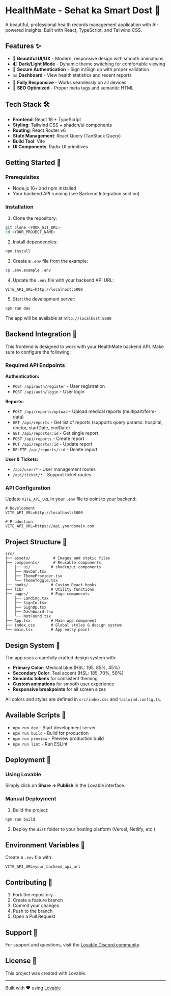 # HealthMate - Sehat ka Smart Dost 🏥

A beautiful, professional health records management application with AI-powered insights. Built with React, TypeScript, and Tailwind CSS.

## Features ✨

- 🎨 **Beautiful UI/UX** - Modern, responsive design with smooth animations
- 🌓 **Dark/Light Mode** - Dynamic theme switching for comfortable viewing
- 🔐 **Secure Authentication** - Sign in/Sign up with proper validation
- 📊 **Dashboard** - View health statistics and recent reports
- 📱 **Fully Responsive** - Works seamlessly on all devices
- 🎯 **SEO Optimized** - Proper meta tags and semantic HTML

## Tech Stack 🛠️

- **Frontend**: React 18 + TypeScript
- **Styling**: Tailwind CSS + shadcn/ui components
- **Routing**: React Router v6
- **State Management**: React Query (TanStack Query)
- **Build Tool**: Vite
- **UI Components**: Radix UI primitives

## Getting Started 🚀

### Prerequisites

- Node.js 16+ and npm installed
- Your backend API running (see Backend Integration section)

### Installation

1. Clone the repository:
```bash
git clone <YOUR_GIT_URL>
cd <YOUR_PROJECT_NAME>
```

2. Install dependencies:
```bash
npm install
```

3. Create a `.env` file from the example:
```bash
cp .env.example .env
```

4. Update the `.env` file with your backend API URL:
```env
VITE_API_URL=http://localhost:5000
```

5. Start the development server:
```bash
npm run dev
```

The app will be available at `http://localhost:8080`

## Backend Integration 🔌

This frontend is designed to work with your HealthMate backend API. Make sure to configure the following:

### Required API Endpoints

**Authentication:**
- `POST /api/auth/register` - User registration
- `POST /api/auth/login` - User login

**Reports:**
- `POST /api/reports/upload` - Upload medical reports (multipart/form-data)
- `GET /api/reports` - Get list of reports (supports query params: hospital, doctor, startDate, endDate)
- `GET /api/reports/:id` - Get single report
- `POST /api/reports` - Create report
- `PUT /api/reports/:id` - Update report
- `DELETE /api/reports/:id` - Delete report

**User & Tickets:**
- `/api/user/*` - User management routes
- `/api/ticket/*` - Support ticket routes

### API Configuration

Update `VITE_API_URL` in your `.env` file to point to your backend:

```env
# Development
VITE_API_URL=http://localhost:5000

# Production
VITE_API_URL=https://api.yourdomain.com
```

## Project Structure 📁

```
src/
├── assets/          # Images and static files
├── components/      # Reusable components
│   ├── ui/         # shadcn/ui components
│   ├── Navbar.tsx
│   ├── ThemeProvider.tsx
│   └── ThemeToggle.tsx
├── hooks/          # Custom React hooks
├── lib/            # Utility functions
├── pages/          # Page components
│   ├── Landing.tsx
│   ├── SignIn.tsx
│   ├── SignUp.tsx
│   ├── Dashboard.tsx
│   └── NotFound.tsx
├── App.tsx         # Main app component
├── index.css       # Global styles & design system
└── main.tsx        # App entry point
```

## Design System 🎨

The app uses a carefully crafted design system with:
- **Primary Color**: Medical blue (HSL: 195, 85%, 45%)
- **Secondary Color**: Teal accent (HSL: 185, 70%, 50%)
- **Semantic tokens** for consistent theming
- **Custom animations** for smooth user experience
- **Responsive breakpoints** for all screen sizes

All colors and styles are defined in `src/index.css` and `tailwind.config.ts`.

## Available Scripts 📜

- `npm run dev` - Start development server
- `npm run build` - Build for production
- `npm run preview` - Preview production build
- `npm run lint` - Run ESLint

## Deployment 🚀

### Using Lovable

Simply click on **Share → Publish** in the Lovable interface.

### Manual Deployment

1. Build the project:
```bash
npm run build
```

2. Deploy the `dist` folder to your hosting platform (Vercel, Netlify, etc.)

## Environment Variables 🔐

Create a `.env` file with:

```env
VITE_API_URL=your_backend_api_url
```

## Contributing 🤝

1. Fork the repository
2. Create a feature branch
3. Commit your changes
4. Push to the branch
5. Open a Pull Request

## Support 💬

For support and questions, visit the [Lovable Discord community](https://discord.com/channels/1119885301872070706/1280461670979993613)

## License 📄

This project was created with Lovable.

---

Built with ❤️ using [Lovable](https://lovable.dev)
